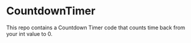 # CountdownTimer
This repo contains a Countdown Timer code that counts time back from your int value to 0.
